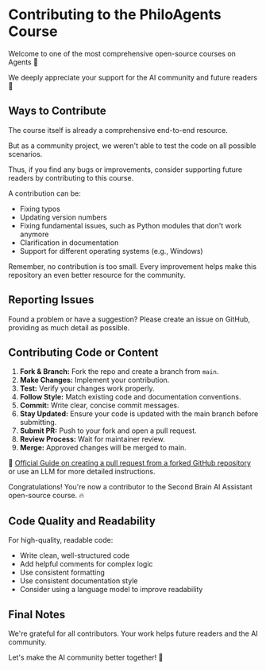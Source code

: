 # Contributing to the PhiloAgents Course

Welcome to one of the most comprehensive open-source courses on Agents 👋

We deeply appreciate your support for the AI community and future readers 🤗

## Ways to Contribute

The course itself is already a comprehensive end-to-end resource.

But as a community project, we weren't able to test the code on all possible scenarios. 

Thus, if you find any bugs or improvements, consider supporting future readers by contributing to this course.

A contribution can be:
- Fixing typos
- Updating version numbers
- Fixing fundamental issues, such as Python modules that don't work anymore
- Clarification in documentation
- Support for different operating systems (e.g., Windows)

Remember, no contribution is too small. Every improvement helps make this repository an even better resource for the community.

## Reporting Issues

Found a problem or have a suggestion? Please create an issue on GitHub, providing as much detail as possible.

## Contributing Code or Content

1. **Fork & Branch:** Fork the repo and create a branch from `main`.
2. **Make Changes:** Implement your contribution.
3. **Test:** Verify your changes work properly.
4. **Follow Style:** Match existing code and documentation conventions.
5. **Commit:** Write clear, concise commit messages.
6. **Stay Updated:** Ensure your code is updated with the main branch before submitting.
7. **Submit PR:** Push to your fork and open a pull request.
8. **Review Process:** Wait for maintainer review.
9. **Merge:** Approved changes will be merged to main.

📍 [Official Guide on creating a pull request from a forked GitHub repository](https://docs.github.com/en/pull-requests/collaborating-with-pull-requests/proposing-changes-to-your-work-with-pull-requests/creating-a-pull-request-from-a-fork) or use an LLM for more detailed instructions.

Congratulations! You're now a contributor to the Second Brain AI Assistant open-source course. 🔥 

## Code Quality and Readability

For high-quality, readable code:
- Write clean, well-structured code
- Add helpful comments for complex logic
- Use consistent formatting
- Use consistent documentation style
- Consider using a language model to improve readability

## Final Notes

We're grateful for all contributors. Your work helps future readers and the AI community.

Let's make the AI community better together! 🤘
